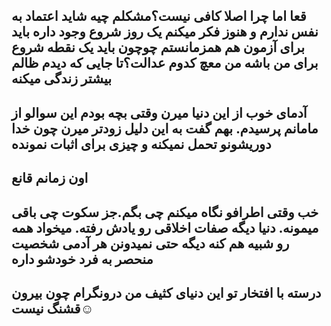 قعا 
اما چرا اصلا کافی نیست؟مشکلم چیه
شاید اعتماد به نفس ندارم و هنوز فکر میکنم یک روز شروع وجود داره
باید برای آزمون هم همزمانستم چوچون باید یک نقطه شروع برای من باشه
من معچ
کدوم عدالت؟تا جایی که دیدم ظالم بیشتر زندگی میکنه
---
آدمای خوب از این دنیا میرن وقتی بچه بودم این سوالو از مامانم پرسیدم.
بهم گفت به این دلیل زودتر میرن چون خدا دوریشونو تحمل نمیکنه و چیزی برای اثبات نمونده
---

اون زمانم قانع
---
خب وقتی اطرافو نگاه میکنم چی بگم.جز سکوت چی باقی میمونه.
دنیا دیگه صفات اخلاقی رو یادش رفته.
میخواد همه رو شبیه هم کنه دیگه حتی نمیدونن هر آدمی شخصیت منحصر به فرد خودشو داره
---
درسته با افتخار تو این دنیای کثیف من درونگرام چون بیرون قشنگ نیست☺️
---

